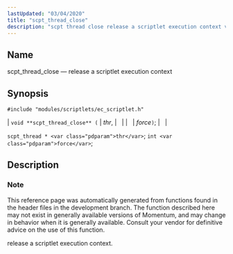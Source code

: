 ```yaml
---
lastUpdated: "03/04/2020"
title: "scpt_thread_close"
description: "scpt thread close release a scriptlet execution context void scpt thread close thr force scpt thread thr int force This reference page was automatically generated from functions found in the header files in the development branch The function described here may not exist in generally available versions of Momentum and..."
---
```


<a name="apis.scpt_thread_close"></a> 
## Name

scpt_thread_close — release a scriptlet execution context

## Synopsis

`#include "modules/scriptlets/ec_scriptlet.h"`

| `void **scpt_thread_close** (` | <var class="pdparam">thr</var>, |   |
|   | <var class="pdparam">force</var>`)`; |   |

`scpt_thread * <var class="pdparam">thr</var>`;
`int <var class="pdparam">force</var>`;<a name="idp59553904"></a> 
## Description

### Note

This reference page was automatically generated from functions found in the header files in the development branch. The function described here may not exist in generally available versions of Momentum, and may change in behavior when it is generally available. Consult your vendor for definitive advice on the use of this function.

release a scriptlet execution context.